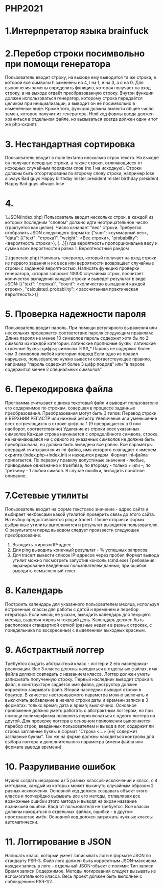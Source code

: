 # PHP2021
# 1.Интерпретатор языка brainfuck

# 2.Перебор строки посимвольно при помощи генератора
Пользователь вводит строку, на выходе ему выводится та же строка, в которой все символы h заменены на 4, l на 1, e на 3, а o на 0.
Для выполнения замены определить функцию, которая получает на вход строку, а на выходе отдаёт преобразованную строку. Внутри функции должен использоваться генератор, которому строка передаётся целиком при инициализации, а выводит он её посимвольно в изменённом виде. Кроме того, функция должна вывести общее число замен, которое получит из генератора.
Html код формы ввода должен храниться в отдельном файле, но вызываться всегда должен один и тот же php-скрипт.

# 3. Нестандартная сортировка
Пользователь вводит в поле textarea несколько строк текста. На выходе он получает исходные строки, а также строки, отличающиеся от исходных случайным порядком слов (по 1 на исходную). Строки должны быть отсортированы по второму слову строки, например
lose allways Bad guys
Happy birthday mister president
mister birthday president Happy
Bad guys allways lose

# 4.
1.JSON(index.php)
Пользователь вводит несколько строк, в каждой из которых последним "словом" должно идти неотрицательное число (трактуется как целое). Число означает "вес" строки. Требуется отобразить JSON следующего формата:
{"sum": <суммарный вес>, "data": [{"text": "строка1", "weight": <Вес строки>, "probability": <вероятность строки>}, {...}]}
где вероятность пропорциональна весу и сумма всех вероятностей равна 1.
Вероятностный рандом

2.(generate.php)
Написать генератор, который получает на вход строки из первого задания и их веса или вероятности возвращает случайные строки с заданной вероятностью. Написать функцию проверки генератора, которая запросит 10000 случайных строк, посчитает количество выпадения каждой строки и выведет результат в виде JSON:
[{"text": "строка1", "count": <количество выпадений каждой строки>, "calculated_probability": <рассчитанная практическая вероятность>}]  


# 5. Проверка надежности пароля
Пользователь вводит пароль. При помощи регулярного выражения или нескольких проверяется соответствие пароля следующим правилам:
Длина пароля не менее 10 символов
пароль содержит хотя бы по 2 символа из каждой категории: латинские прописные буквы; латинские строчные буквы; цифры; символы %$#_*
Пароль не содержит более чем 3 символов любой категории подряд
Если одно из правил нарушено, пользователю нужно вывести соответствующее правило, например "пароль содержит более 3 цифр подряд" или "в пароле содержится менее 2 специальных символов" 

# 6. Перекодировка файла
Программа считывает с диска текстовый файл и выводит пользователю его содержимое по строкам, совершая в процессе заданные преобразования. Преобразования могут быть 3 типов: 
Перевод строки в ВЕРХНИЙ РЕГИСТР или нижний регистр
Увеличение или уменьшение всех встречющихся в строке цифр на 1 (9 превращается в 0 или наоборот, соответственно)
Удаление из строки всех указанных символов
Каждая строка начинается с определённого символа, строка, не начинающаяся ни с одного из указанных символов не должна быть преобразована, но должна быть выведена всё равно. Все параметры операций считываются из ini-файла, имя которого совпадает с именем скрипта (index.php->index.ini) и находится рядом.
Формат ini-файла прилагается. По первому правилу допустимые значения - любые, приводимые однозначно к true/false; по второму - только + или -; по третьему - 1 любой символ. В случае ошибки, выводить понятное описание.

# 7.Сетевые утилиты
Пользователь вводит на форме текстовое значение - адрес сайта и выбирает чекбоксами какой утилитой проверить связь до этого сайта. На выбор предоставляются ping и tracert. После отправки формы выбранные утилиты выполняются и результат выводится пользователю. С результатом перед выводом следует произвести следующее преобразование:
1. Выводить жирным IP-адрес
2. Для ping выводить конечный результат - % успешных запросов
3. Для tracert вывести список IP-адресов  через пробел
Формат вывода утилит можно посмотреть запустив консоль (cmd.exe)
Требования: экранирование введённых пользователем данных; при ошибке выводить осмысленный текст

# 8. Календарь
Построить календарь для указанного пользователем месяца, используя встроенные классы для работы с датой и временем и перебор итератора. Если месяц не указан, выводить календарь для текущего месяца, выделяя жирным текущий день. Календарь должен быть расположен стандартной сеткой (разные недели в разных строках, с понедельника по воскресенье) с выделением выходных красным.

# 9. Абстрактный логгер
Требуется создать абстрактный класс - логгер и 2 его наследника-реализации. Все 3 класса должны находиться в отдельных файлах, имя файла должно совпадать с названием класса. 
Логгер должен уметь записывать полученную строку. 
Первый наследник выводит строки в файл, в конструкторе задаётся имя файла, деструктор должен корректно закрывать файл.
Второй наследник выводит строки в браузер. В качестве настраиваемого параметра можно включать и выключать добавление в начало строки даты и времени записи в 3 форматах: только время; дата и время; выключено.
Основное приложение должно уметь работать с абстрактным логгером, но при помощи полиморфизма позволять переключаться с одного логгера на другой.
Для проверке логгера в основном приложении выполняется перебор строк, введённых пользователем и вывод в лог, содержит ли строка заглавные буквы в формат "Строка <...> [не] содержит заглавные буквы". Так же на форме должны находиться контролы для выбора логгера и дополнительного параметра (имени файла или формата вывода времени)

# 10. Разруливание ошибок
Нужно создать иерархию из 5 разных классов-исключений и класс, с 4 методами, каждый из которых может выкинуть случайным образом 2 разных исключения. Основной код должен создавать объект этого класса и поочерёдно вызывать все его методы, отлавливая все возможные ошибки этого метода и выводя на экран название возникшей ошибки. Ввод от пользователя не требуется.
Все классы должны находиться в отдельных файлах, ошибки - в другом пространстве имён. Основной код должен загружать нужные классы автоматически.

# 11. Логгирование в JSON
Написать класс, который умеет записывать логи в формате JSON по стандарту PSR-3. Файл лога должен быть корректным JSON-массивом, каждая запись в логе - отдельный JSON-объект с полями: 
Тип записи 
Время записи 
Содержимое. 
Методы логирования следует вызывать из вспомогательного класса. Весь проект должен быть выполнен с соблюдением PSR-1/2.


